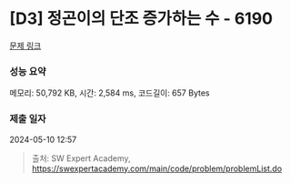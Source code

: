 # [D3] 정곤이의 단조 증가하는 수 - 6190 

[문제 링크](https://swexpertacademy.com/main/code/problem/problemDetail.do?contestProbId=AWcPjEuKAFgDFAU4) 

### 성능 요약

메모리: 50,792 KB, 시간: 2,584 ms, 코드길이: 657 Bytes

### 제출 일자

2024-05-10 12:57



> 출처: SW Expert Academy, https://swexpertacademy.com/main/code/problem/problemList.do